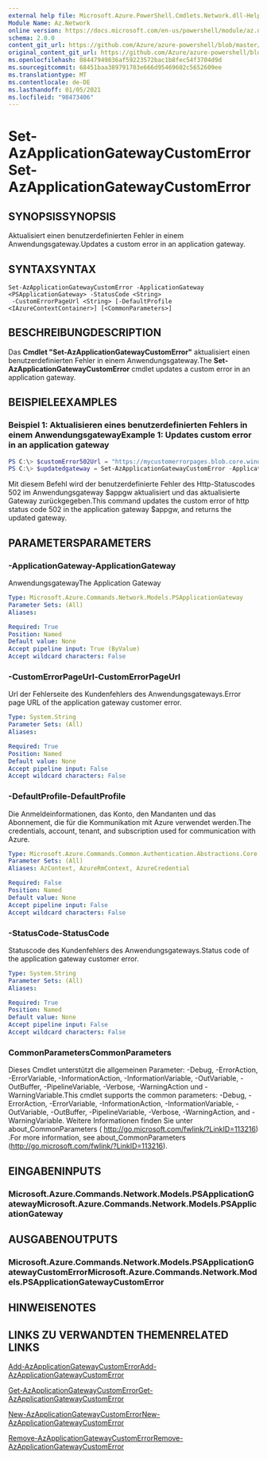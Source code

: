 ```yaml
---
external help file: Microsoft.Azure.PowerShell.Cmdlets.Network.dll-Help.xml
Module Name: Az.Network
online version: https://docs.microsoft.com/en-us/powershell/module/az.network/set-azapplicationgatewaycustomerror
schema: 2.0.0
content_git_url: https://github.com/Azure/azure-powershell/blob/master/src/Network/Network/help/Set-AzApplicationGatewayCustomError.md
original_content_git_url: https://github.com/Azure/azure-powershell/blob/master/src/Network/Network/help/Set-AzApplicationGatewayCustomError.md
ms.openlocfilehash: 08447949836af59223572bac1b8fec54f3704d9d
ms.sourcegitcommit: 68451baa389791703e666d95469602c5652609ee
ms.translationtype: MT
ms.contentlocale: de-DE
ms.lasthandoff: 01/05/2021
ms.locfileid: "98473406"
---
```

# <span data-ttu-id="29b5f-101">Set-AzApplicationGatewayCustomError</span><span class="sxs-lookup"><span data-stu-id="29b5f-101">Set-AzApplicationGatewayCustomError</span></span>

## <span data-ttu-id="29b5f-102">SYNOPSIS</span><span class="sxs-lookup"><span data-stu-id="29b5f-102">SYNOPSIS</span></span>
<span data-ttu-id="29b5f-103">Aktualisiert einen benutzerdefinierten Fehler in einem Anwendungsgateway.</span><span class="sxs-lookup"><span data-stu-id="29b5f-103">Updates a custom error in an application gateway.</span></span>

## <span data-ttu-id="29b5f-104">SYNTAX</span><span class="sxs-lookup"><span data-stu-id="29b5f-104">SYNTAX</span></span>

```
Set-AzApplicationGatewayCustomError -ApplicationGateway <PSApplicationGateway> -StatusCode <String>
 -CustomErrorPageUrl <String> [-DefaultProfile <IAzureContextContainer>] [<CommonParameters>]
```

## <span data-ttu-id="29b5f-105">BESCHREIBUNG</span><span class="sxs-lookup"><span data-stu-id="29b5f-105">DESCRIPTION</span></span>
<span data-ttu-id="29b5f-106">Das **Cmdlet "Set-AzApplicationGatewayCustomError"** aktualisiert einen benutzerdefinierten Fehler in einem Anwendungsgateway.</span><span class="sxs-lookup"><span data-stu-id="29b5f-106">The **Set-AzApplicationGatewayCustomError** cmdlet updates a custom error in an application gateway.</span></span>

## <span data-ttu-id="29b5f-107">BEISPIELE</span><span class="sxs-lookup"><span data-stu-id="29b5f-107">EXAMPLES</span></span>

### <span data-ttu-id="29b5f-108">Beispiel 1: Aktualisieren eines benutzerdefinierten Fehlers in einem Anwendungsgateway</span><span class="sxs-lookup"><span data-stu-id="29b5f-108">Example 1: Updates custom error in an application gateway</span></span>
```powershell
PS C:\> $customError502Url = "https://mycustomerrorpages.blob.core.windows.net/errorpages/502.htm"
PS C:\> $updatedgateway = Set-AzApplicationGatewayCustomError -ApplicationGateway $appgw -StatusCode HttpStatus502 -CustomErrorPageUrl $customError502Url
```

<span data-ttu-id="29b5f-109">Mit diesem Befehl wird der benutzerdefinierte Fehler des Http-Statuscodes 502 im Anwendungsgateway $appgw aktualisiert und das aktualisierte Gateway zurückgegeben.</span><span class="sxs-lookup"><span data-stu-id="29b5f-109">This command updates the custom error of http status code 502 in the application gateway $appgw, and returns the updated gateway.</span></span>

## <span data-ttu-id="29b5f-110">PARAMETERS</span><span class="sxs-lookup"><span data-stu-id="29b5f-110">PARAMETERS</span></span>

### <span data-ttu-id="29b5f-111">-ApplicationGateway</span><span class="sxs-lookup"><span data-stu-id="29b5f-111">-ApplicationGateway</span></span>
<span data-ttu-id="29b5f-112">Anwendungsgateway</span><span class="sxs-lookup"><span data-stu-id="29b5f-112">The Application Gateway</span></span>

```yaml
Type: Microsoft.Azure.Commands.Network.Models.PSApplicationGateway
Parameter Sets: (All)
Aliases:

Required: True
Position: Named
Default value: None
Accept pipeline input: True (ByValue)
Accept wildcard characters: False
```

### <span data-ttu-id="29b5f-113">-CustomErrorPageUrl</span><span class="sxs-lookup"><span data-stu-id="29b5f-113">-CustomErrorPageUrl</span></span>
<span data-ttu-id="29b5f-114">Url der Fehlerseite des Kundenfehlers des Anwendungsgateways.</span><span class="sxs-lookup"><span data-stu-id="29b5f-114">Error page URL of the application gateway customer error.</span></span>

```yaml
Type: System.String
Parameter Sets: (All)
Aliases:

Required: True
Position: Named
Default value: None
Accept pipeline input: False
Accept wildcard characters: False
```

### <span data-ttu-id="29b5f-115">-DefaultProfile</span><span class="sxs-lookup"><span data-stu-id="29b5f-115">-DefaultProfile</span></span>
<span data-ttu-id="29b5f-116">Die Anmeldeinformationen, das Konto, den Mandanten und das Abonnement, die für die Kommunikation mit Azure verwendet werden.</span><span class="sxs-lookup"><span data-stu-id="29b5f-116">The credentials, account, tenant, and subscription used for communication with Azure.</span></span>

```yaml
Type: Microsoft.Azure.Commands.Common.Authentication.Abstractions.Core.IAzureContextContainer
Parameter Sets: (All)
Aliases: AzContext, AzureRmContext, AzureCredential

Required: False
Position: Named
Default value: None
Accept pipeline input: False
Accept wildcard characters: False
```

### <span data-ttu-id="29b5f-117">-StatusCode</span><span class="sxs-lookup"><span data-stu-id="29b5f-117">-StatusCode</span></span>
<span data-ttu-id="29b5f-118">Statuscode des Kundenfehlers des Anwendungsgateways.</span><span class="sxs-lookup"><span data-stu-id="29b5f-118">Status code of the application gateway customer error.</span></span>

```yaml
Type: System.String
Parameter Sets: (All)
Aliases:

Required: True
Position: Named
Default value: None
Accept pipeline input: False
Accept wildcard characters: False
```

### <span data-ttu-id="29b5f-119">CommonParameters</span><span class="sxs-lookup"><span data-stu-id="29b5f-119">CommonParameters</span></span>
<span data-ttu-id="29b5f-120">Dieses Cmdlet unterstützt die allgemeinen Parameter: -Debug, -ErrorAction, -ErrorVariable, -InformationAction, -InformationVariable, -OutVariable, -OutBuffer, -PipelineVariable, -Verbose, -WarningAction und -WarningVariable.</span><span class="sxs-lookup"><span data-stu-id="29b5f-120">This cmdlet supports the common parameters: -Debug, -ErrorAction, -ErrorVariable, -InformationAction, -InformationVariable, -OutVariable, -OutBuffer, -PipelineVariable, -Verbose, -WarningAction, and -WarningVariable.</span></span> <span data-ttu-id="29b5f-121">Weitere Informationen finden Sie unter about_CommonParameters ( http://go.microsoft.com/fwlink/?LinkID=113216) .</span><span class="sxs-lookup"><span data-stu-id="29b5f-121">For more information, see about_CommonParameters (http://go.microsoft.com/fwlink/?LinkID=113216).</span></span>

## <span data-ttu-id="29b5f-122">EINGABEN</span><span class="sxs-lookup"><span data-stu-id="29b5f-122">INPUTS</span></span>

### <span data-ttu-id="29b5f-123">Microsoft.Azure.Commands.Network.Models.PSApplicationGateway</span><span class="sxs-lookup"><span data-stu-id="29b5f-123">Microsoft.Azure.Commands.Network.Models.PSApplicationGateway</span></span>

## <span data-ttu-id="29b5f-124">AUSGABEN</span><span class="sxs-lookup"><span data-stu-id="29b5f-124">OUTPUTS</span></span>

### <span data-ttu-id="29b5f-125">Microsoft.Azure.Commands.Network.Models.PSApplicationGatewayCustomError</span><span class="sxs-lookup"><span data-stu-id="29b5f-125">Microsoft.Azure.Commands.Network.Models.PSApplicationGatewayCustomError</span></span>

## <span data-ttu-id="29b5f-126">HINWEISE</span><span class="sxs-lookup"><span data-stu-id="29b5f-126">NOTES</span></span>

## <span data-ttu-id="29b5f-127">LINKS ZU VERWANDTEN THEMEN</span><span class="sxs-lookup"><span data-stu-id="29b5f-127">RELATED LINKS</span></span>

[<span data-ttu-id="29b5f-128">Add-AzApplicationGatewayCustomError</span><span class="sxs-lookup"><span data-stu-id="29b5f-128">Add-AzApplicationGatewayCustomError</span></span>](./Add-AzApplicationGatewayCustomError.md)

[<span data-ttu-id="29b5f-129">Get-AzApplicationGatewayCustomError</span><span class="sxs-lookup"><span data-stu-id="29b5f-129">Get-AzApplicationGatewayCustomError</span></span>](./Get-AzApplicationGatewayCustomError.md)

[<span data-ttu-id="29b5f-130">New-AzApplicationGatewayCustomError</span><span class="sxs-lookup"><span data-stu-id="29b5f-130">New-AzApplicationGatewayCustomError</span></span>](./New-AzApplicationGatewayCustomError.md)

[<span data-ttu-id="29b5f-131">Remove-AzApplicationGatewayCustomError</span><span class="sxs-lookup"><span data-stu-id="29b5f-131">Remove-AzApplicationGatewayCustomError</span></span>](./Remove-AzApplicationGatewayCustomError.md)
